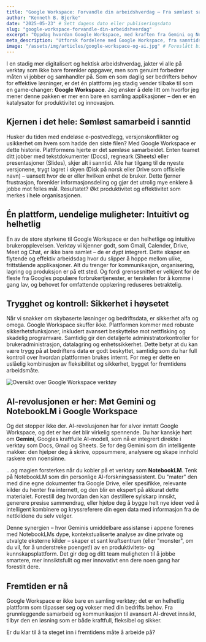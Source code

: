 ```yaml
---
title: "Google Workspace: Forvandle din arbeidshverdag – Fra sømløst samarbeid til AI-drevet innsikt"
author: "Kenneth B. Bjerke"
date: "2025-05-23" # Sett dagens dato eller publiseringsdato
slug: "google-workspace-forvandle-din-arbeidshverdag"
excerpt: "Oppdag hvordan Google Workspace, med kraften fra Gemini og NotebookLM, kan revolusjonere måten bedriften din jobber, samarbeider og innoverer på."
meta_description: "Utforsk fordelene med Google Workspace, fra sanntidssamarbeid til avansert AI-drevet analyse med Gemini og NotebookLM. Akari hjelper deg i gang."
image: "/assets/img/articles/google-workspace-og-ai.jpg" # Foreslått bildeplassering - du må legge til et bilde her
---
```


I en stadig mer digitalisert og hektisk arbeidshverdag, jakter vi alle på verktøy som ikke bare forenkler oppgaver, men som genuint forbedrer måten vi jobber og samhandler på. Som en som daglig ser bedrifters behov for effektive løsninger, er det én plattform jeg stadig vender tilbake til som en game-changer: **Google Workspace**. Jeg ønsker å dele litt om hvorfor jeg mener denne pakken er mer enn bare en samling applikasjoner – den er en katalysator for produktivitet og innovasjon.

## Kjernen i det hele: Sømløst samarbeid i sanntid

Husker du tiden med endeløse e-postvedlegg, versjonskonflikter og usikkerhet om hvem som hadde den siste filen? Med Google Workspace er dette historie. Plattformens hjerte er det sømløse samarbeidet. Enten teamet ditt jobber med tekstdokumenter (Docs), regneark (Sheets) eller presentasjoner (Slides), skjer alt i sanntid. Alle har tilgang til de nyeste versjonene, trygt lagret i skyen (Disk på norsk eller Drive som offisielle navn) – uansett hvor de er eller hvilken enhet de bruker. Dette fjerner frustrasjon, forenkler informasjonsdeling og gjør det utrolig mye enklere å jobbe mot felles mål. Resultatet? Økt produktivitet og effektivitet som merkes i hele organisasjonen.

## Én plattform, uendelige muligheter: Intuitivt og helhetlig

En av de store styrkene til Google Workspace er den helhetlige og intuitive brukeropplevelsen. Verktøy vi kjenner godt, som Gmail, Calender, Drive, Meet og Chat, er ikke bare samlet – de er dypt integrert. Dette skaper en flytende og effektiv arbeidsdag hvor du slipper å hoppe mellom ulike, frittstående applikasjoner. Alt du trenger for kommunikasjon, organisering, lagring og produksjon er på ett sted. Og fordi grensesnittet er velkjent for de fleste fra Googles populære forbrukertjenester, er terskelen for å komme i gang lav, og behovet for omfattende opplæring reduseres betraktelig.

## Trygghet og kontroll: Sikkerhet i høysetet

Når vi snakker om skybaserte løsninger og bedriftsdata, er sikkerhet alfa og omega. Google Workspace skuffer ikke. Plattformen kommer med robuste sikkerhetsfunksjoner, inkludert avansert beskyttelse mot nettfisking og skadelig programvare. Samtidig gir den detaljerte administratorkontroller for brukeradministrasjon, datalagring og enhetssikkerhet. Dette betyr at du kan være trygg på at bedriftens data er godt beskyttet, samtidig som du har full kontroll over hvordan plattformen brukes internt. For meg er dette en uslåelig kombinasjon av fleksibilitet og sikkerhet, bygget for fremtidens arbeidsmåte.

![Oversikt over Google Workspace verktøy](/assets/img/articles/Kenneth_Google_Workspace-2.jpg "Google Workspace verktøyoversikt")

## AI-revolusjonen er her: Møt Gemini og NotebookLM i Google Workspace

Og det stopper ikke der. AI-revolusjonen har for alvor inntatt Google Workspace, og det er her det blir virkelig spennende. Du har kanskje hørt om **Gemini**, Googles kraftfulle AI-modell, som nå er integrert direkte i verktøy som Docs, Gmail og Sheets. Se for deg Gemini som din intelligente makker: den hjelper deg å skrive, oppsummere, analysere og skape innhold raskere enn noensinne.

...og magien forsterkes når du kobler på et verktøy som **NotebookLM**. Tenk på NotebookLM som din personlige AI-forskningsassistent. Du "mater" den med dine egne dokumenter fra Google Drive, eller spesifikke, relevante kilder du henter fra internett, og den blir en ekspert på akkurat dette materialet. Forestill deg hvordan den kan destillere sylskarp innsikt, generere presise sammendrag, eller hjelpe deg å bygge helt nye ideer ved å intelligent kombinere og kryssreferere din egen data med informasjon fra de nettkildene du selv velger.

Denne synergien – hvor Geminis umiddelbare assistanse i appene forenes med NotebookLMs dype, kontekstualiserte analyse av dine private og utvalgte eksterne kilder – skaper et sant kraftsentrum (eller "monster", om du vil, for å understreke poenget!) av en produktivitets- og kunnskapsplattform. Det gir deg og ditt team muligheten til å jobbe smartere, mer innsiktsfullt og mer innovativt enn dere noen gang har forestilt dere.

## Fremtiden er nå

Google Workspace er ikke bare en samling verktøy; det er en helhetlig plattform som tilpasser seg og vokser med din bedrifts behov. Fra grunnleggende samarbeid og kommunikasjon til avansert AI-drevet innsikt, tilbyr den en løsning som er både kraftfull, fleksibel og sikker.

Er du klar til å ta steget inn i fremtidens måte å arbeide på?
